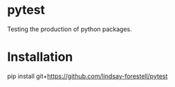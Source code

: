 # pytest
Testing the production of python packages.

# Installation

pip install git+https://github.com/lindsay-forestell/pytest
